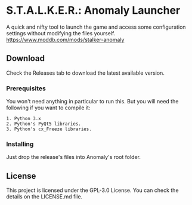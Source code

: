 # S.T.A.L.K.E.R.: Anomaly Launcher
A quick and nifty tool to launch the game and access some configuration settings without modifying the files yourself.
https://www.moddb.com/mods/stalker-anomaly

## Download

Check the Releases tab to download the latest available version.

### Prerequisites

You won't need anything in particular to run this. But you will need the following if you want to compile it:

```
1. Python 3.x
2. Python's PyQt5 libraries.
3. Python's cx_Freeze libraries.
```

### Installing

Just drop the release's files into Anomaly's root folder.


## License

This project is licensed under the GPL-3.0 License. You can check the details on the LICENSE.md file.
